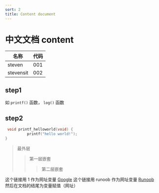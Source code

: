 ```yaml
---
sort: 2
title: Content document
---
```


# 中文文档 content

 | 名称       | 代码        |
 |------      |------       |
 | steven    | 001         |
 | stevensit    | 002         |


## step1

  如	`printf()` 函数，	`log()` 函数


## step2

```c
 void printf_helloworld(void) {
          printf("hello world!");
}
```
> 最外层
> > 第一层嵌套
> > > 第二层嵌套

这个链接用 1 作为网址变量 [Google][1]
这个链接用 runoob 作为网址变量 [Runoob][runoob]
然后在文档的结尾为变量赋值（网址）

  [1]: http://www.google.com/
  [runoob]: http://www.runoob.com/



